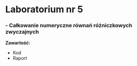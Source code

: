 # Laboratorium nr 5
### - Całkowanie numeryczne równań różniczkowych zwyczajnych
**Zawartość:**
- Kod 
- Raport

